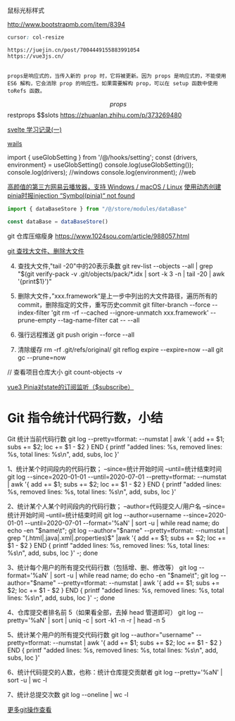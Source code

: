 鼠标光标样式

http://www.bootstrapmb.com/item/8394
```css
cursor: col-resize

```

```vue3
https://juejin.cn/post/7004449155883991054
https://vue3js.cn/


props是响应式的，当传入新的 prop 时，它将被更新。因为 props 是响应式的，不能使用 ES6 解构，它会消除 prop 的响应性。如果需要解构 prop，可以在 setup 函数中使用 toRefs 函数。
```

$$props $$restprops $$slots
https://zhuanlan.zhihu.com/p/373269480


[svelte 学习记录(一)](https://blog.csdn.net/qq_33325899/article/details/103554590)


[wails](https://learnku.com/articles/64713)


import { useGlobSetting } from '/@/hooks/setting';
const {drivers, environment} = useGlobSetting()
console.log(useGlobSetting());
console.log(drivers); //windows
console.log(environment); //web

[高颜值的第三方网易云播放器，支持 Windows / macOS / Linux](https://github.com/qier222/YesPlayMusic)
[使用动态创建pinia时报injection “Symbol(pinia)“ not found](https://blog.csdn.net/qq_34672907/article/details/128850651)

```js
import { dataBaseStore } from "/@/store/modules/dataBase"

const dataBase = dataBaseStore()
```

git 仓库压缩瘦身
https://www.1024sou.com/article/988057.html

[git 查找大文件、删除大文件](https://www.1024sou.com/article/988057.html)

4. 查找大文件,"tail -20"中的20表示条数
git rev-list --objects --all | grep "$(git verify-pack -v .git/objects/pack/*.idx | sort -k 3 -n | tail -20 | awk '{print$1}')"

5. 删除大文件，”xxx.framework“是上一步中列出的大文件路径，遍历所有的commit，删除指定的文件，重写历史commit
git filter-branch --force --index-filter 'git rm -rf --cached --ignore-unmatch xxx.framework' --prune-empty --tag-name-filter cat -- --all

6. 强行远程推送
git push origin --force --all

7. 清除缓存
rm -rf .git/refs/original/
git reflog expire --expire=now --all
git gc --prune=now


// 查看项目仓库大小
git count-objects -v

[vue3 Pinia对state的订阅监听（$subscribe）](https://www.codeleading.com/article/77036234083/)

# Git 指令统计代码行数，小结

Git 统计当前代码行数
git log --pretty=tformat: --numstat | awk '{ add += $1; subs += $2; loc += $1 - $2 } END { printf "added lines: %s, removed lines: %s, total lines: %s\n", add, subs, loc }'

1、统计某个时间段内的代码行数；
–since=统计开始时间
–until=统计结束时间
git log --since=2020-01-01 --until=2020-07-01 --pretty=tformat: --numstat | awk '{ add += $1; subs += $2; loc += $1 - $2 } END { printf "added lines: %s, removed lines: %s, total lines: %s\n", add, subs, loc }'

2、统计某个人某个时间段内的代码行数；
–author=代码提交人/用户名
–since=统计开始时间
–until=统计结束时间
git log --author=username --since=2020-01-01 --until=2020-07-01 --format='%aN' | sort -u | while read name; do echo -en "$name\t"; git log --author="$name" --pretty=tformat: --numstat | grep "\(.html\|.java\|.xml\|.properties\)$" |awk '{ add += $1; subs += $2; loc += $1 - $2 } END { printf "added lines: %s, removed lines: %s, total lines: %s\n", add, subs, loc }' -; done

3、统计每个用户的所有提交代码行数（包括增、删、修改等）
git log --format='%aN' | sort -u | while read name; do echo -en "$name\t"; git log --author="$name" --pretty=tformat: --numstat | awk '{ add += $1; subs += $2; loc += $1 - $2 } END { printf "added lines: %s, removed lines: %s, total lines: %s\n", add, subs, loc }' -; done

4、仓库提交者排名前 5（如果看全部，去掉 head 管道即可）
git log --pretty='%aN' | sort | uniq -c | sort -k1 -n -r | head -n 5

5、统计某个用户的所有提交代码行数
git log --author="username" --pretty=tformat: --numstat | awk '{ add += $1; subs += $2; loc += $1 - $2 } END { printf "added lines: %s, removed lines: %s, total lines: %s\n", add, subs, loc }'

6、统计代码提交的人数，也称：统计仓库提交贡献者
git log --pretty='%aN' | sort -u | wc -l

7、统计总提交次数
git log --oneline | wc -l

[更多git操作查看](https://blog.csdn.net/qq_39529663/article/details/107763133)
